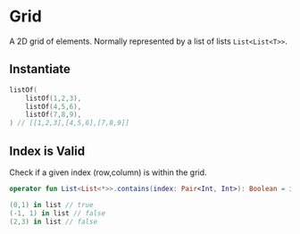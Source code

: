 # Grid

A 2D grid of elements. Normally represented by a list of lists `List<List<T>>`.

## Instantiate

```kotlin
listOf(
    listOf(1,2,3),
    listOf(4,5,6),
    listOf(7,8,9),
) // [[1,2,3],[4,5,6],[7,8,9]]
```

## Index is Valid

Check if a given index (row,column) is within the grid.

```kotlin
operator fun List<List<*>>.contains(index: Pair<Int, Int>): Boolean = index.first in indices && index.second in this[index.first].indices

(0,1) in list // true
(-1, 1) in list // false
(2,3) in list // false
```